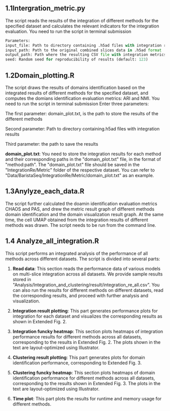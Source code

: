 ## 1.1Intergration_metric.py
The script reads the results of the integration of different methods for the specified dataset and calculates the relevant indicators for the integration evaluation. You need to run the script in terminal submission
```python
Parameters:
input_file: Path to directory containing .h5ad files with integration results
input_path: Path to the original combined slices data in .h5ad format
output_path: Path where the resulting CSV file with integration metrics will be saved
seed: Random seed for reproducibility of results (default: 123)
```


## 1.2Domain_plotting.R
The script draws the results of domains identification based on the integrated results of different methods for the specified dataset, and computes the domians identification evaluation metrics: ARI and NMI. You need to run the script in terminal submission
Enter three parameters:

The first parameter: domain_plot.txt, is the path to store the results of the different methods

Second parameter: Path to directory containing.h5ad files with integration results

Third parameter: the path to save the results

**domain_plot.txt**: You need to store the integration results for each method and their corresponding paths in the "domain_plot.txt" file, in the format of "method:path". The "domain_plot.txt" file should be saved in the "IntegrationRe/Metric" folder of the respective dataset. You can refer to "Data/BaristaSeq/IntegrationRe/Metric/domain_plot.txt" as an example.


## 1.3Anylyze_each_data.R
The script further calculated the doamin identification evaluation metrics CHAOS and PAS, and drew the metric result graph of different methods domain identification and the domain visualization result graph. At the same time, the cell UMAP obtained from the integration results of different methods was drawn.
The script needs to be run from the command line.

## 1.4 Analyze_all_integration.R
This script performs an integrated analysis of the performance of all methods across different datasets. The script is divided into several parts:

1. **Read data**: This section reads the performance data of various models on multi-slice integration across all datasets. We provide sample results stored in "Analysis/Integration_and_clustering/result/integration_re_all.csv". You can also run the results for different methods on different datasets, read the corresponding results, and proceed with further analysis and visualization.

2. **Integration result plotting**: This part generates performance plots for integration for each dataset and visualizes the corresponding results as shown in Extended Fig. 2.

3. **Integration funcky heatmap**: This section plots heatmaps of integration performance results for different methods across all datasets, corresponding to the results in Extended Fig. 2. The plots shown in the text are layout-optimized using Illustrator.

4. **Clustering result plotting**: This part generates plots for domain identification performance, corresponding to Extended Fig. 3.

5. **Clustering funcky heatmap**: This section plots heatmaps of domain identification performance for different methods across all datasets, corresponding to the results shown in Extended Fig. 3. The plots in the text are layout-optimized using Illustrator.

6. **Time plot**: This part plots the results for runtime and memory usage for different methods.
